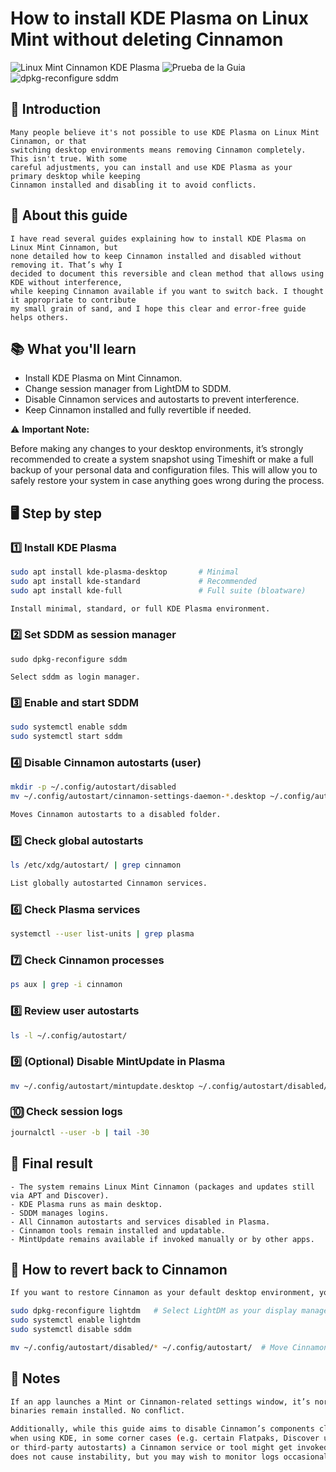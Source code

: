 # How to install KDE Plasma on Linux Mint without deleting Cinnamon
![Linux Mint Cinnamon   KDE Plasma](https://github.com/user-attachments/assets/12f3108c-bd79-47b7-b4f1-c7f550d65cc1)
![Prueba de la Guia](https://github.com/user-attachments/assets/99d96778-1d7b-483d-9f07-20d92f95e93f)
![dpkg-reconfigure sddm](https://github.com/user-attachments/assets/a6455a3b-7337-4212-b96e-2e5d832020b3)

## 📌 Introduction

```
Many people believe it's not possible to use KDE Plasma on Linux Mint Cinnamon, or that
switching desktop environments means removing Cinnamon completely. This isn't true. With some
careful adjustments, you can install and use KDE Plasma as your primary desktop while keeping
Cinnamon installed and disabling it to avoid conflicts.
```
## 📢 About this guide

```
I have read several guides explaining how to install KDE Plasma on Linux Mint Cinnamon, but
none detailed how to keep Cinnamon installed and disabled without removing it. That’s why I
decided to document this reversible and clean method that allows using KDE without interference,
while keeping Cinnamon available if you want to switch back. I thought it appropriate to contribute
my small grain of sand, and I hope this clear and error-free guide helps others.
```
## 📚 What you'll learn

- Install KDE Plasma on Mint Cinnamon. 
- Change session manager from LightDM to SDDM.
- Disable Cinnamon services and autostarts to prevent interference.  
- Keep Cinnamon installed and fully revertible if needed.

⚠️ **Important Note:**

Before making any changes to your desktop environments, it’s strongly recommended to create a system snapshot using Timeshift or make a full backup of your personal data and configuration files.
This will allow you to safely restore your system in case anything goes wrong during the process.


## 🖥️ Step by step

### 1️⃣ Install KDE Plasma

```bash
sudo apt install kde-plasma-desktop       # Minimal
sudo apt install kde-standard             # Recommended
sudo apt install kde-full                 # Full suite (bloatware)

Install minimal, standard, or full KDE Plasma environment.
```
### 2️⃣ Set SDDM as session manager
```
sudo dpkg-reconfigure sddm

Select sddm as login manager.
```
### 3️⃣ Enable and start SDDM
```bash
sudo systemctl enable sddm
sudo systemctl start sddm
```
### 4️⃣ Disable Cinnamon autostarts (user)
```bash
mkdir -p ~/.config/autostart/disabled
mv ~/.config/autostart/cinnamon-settings-daemon-*.desktop ~/.config/autostart/disabled/

Moves Cinnamon autostarts to a disabled folder.
```
### 5️⃣ Check global autostarts
```bash
ls /etc/xdg/autostart/ | grep cinnamon

List globally autostarted Cinnamon services.
```
### 6️⃣ Check Plasma services
```bash
systemctl --user list-units | grep plasma
```
### 7️⃣ Check Cinnamon processes
```bash
ps aux | grep -i cinnamon
```
### 8️⃣ Review user autostarts
```bash
ls -l ~/.config/autostart/
```
### 9️⃣ (Optional) Disable MintUpdate in Plasma
```bash
mv ~/.config/autostart/mintupdate.desktop ~/.config/autostart/disabled/
```
### 🔟 Check session logs
```bash
journalctl --user -b | tail -30
```
## 📌 Final result
```
- The system remains Linux Mint Cinnamon (packages and updates still via APT and Discover).
- KDE Plasma runs as main desktop.
- SDDM manages logins.
- All Cinnamon autostarts and services disabled in Plasma.
- Cinnamon tools remain installed and updatable.
- MintUpdate remains available if invoked manually or by other apps.
```
## 🔄 How to revert back to Cinnamon

```bash
If you want to restore Cinnamon as your default desktop environment, you can reverse the changes easily:

sudo dpkg-reconfigure lightdm   # Select LightDM as your display manager
sudo systemctl enable lightdm
sudo systemctl disable sddm

mv ~/.config/autostart/disabled/* ~/.config/autostart/  # Move Cinnamon autostarts back to original folder

```
## 📎 Notes

```bash
If an app launches a Mint or Cinnamon-related settings window, it’s normal since 
binaries remain installed. No conflict.

Additionally, while this guide aims to disable Cinnamon’s components cleanly 
when using KDE, in some corner cases (e.g. certain Flatpaks, Discover updates, 
or third-party autostarts) a Cinnamon service or tool might get invoked. This 
does not cause instability, but you may wish to monitor logs occasionally.
